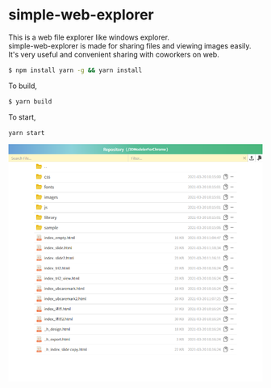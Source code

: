 # simple-web-explorer
This is a web file explorer like windows explorer.  
simple-web-explorer is made for sharing files and viewing images easily.
It's very useful and convenient sharing with coworkers on web.

```bash
$ npm install yarn -g && yarn install
```

To build, 

```bash
$ yarn build
```

To start,

```bash
yarn start
```
![Sample](./public/main.png)
  



